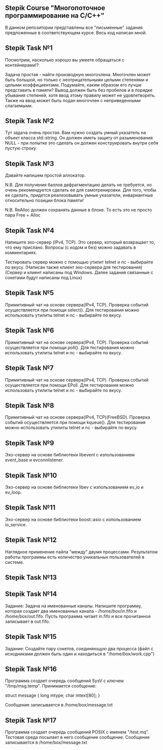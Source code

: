 ## Stepik Course "Многопоточное программирование на С/С++"
В данном репозитории представлены все "письменные" задания предложенные в соответствующем курсе. Весь код написан мной.

## Stepik Task №1
Посмотрим, насколько хорошо вы умеете обращаться с контейнерами!?

Задача простая - найти производную многочлена. Многочлен может быть большой, но только с неотрицательными целыми степенями и целыми коэффициентами. Подумайте, каким образом его лучше представить в памяти? Вывод должен быть без пробелов и в порядке убывания степеней, хотя ввод этому правилу может не удовлетворять. Также на ввод может быть подан многочлен с неприведенными слагаемыми.

## Stepik Task №2
Тут задача очень простая. Вам нужно создать умный указатель на объект класса std::string. Он должен иметь защиту от разыменования NULL - при попытке это сделать он должен конструировать внутри себя пустую строку.

## Stepik Task №3
Давайте напишем простой аллокатор.

N.B. Для получения баллов дефрагментацию делать не требуется, но очень рекомендуется сделать ее для самотренировки. Для того, чтобы ее сделать, придется реализовывать умные указатели, инвариантные относительно позиции блока памяти!

N.B. ReAlloc должен сохранять данные в блоке. То есть это не просто пара Free + Alloc

## Stepik Task №4
Напишите эхо-сервер (IPv4, TCP). Это сервер, который возвращает то, что ему прислано. Вопросы (с кодом и без) можно задавать в комментариях.

Тестировать сервер можно с помощью утилит telnet и nc - выбирайте по вкусу.
(Написан также клиент эхо-сервера для тестирования)
(Сервер и клиент написаны под Windows. Далее задания связанные с сокетами будут написаны под Linux)

## Stepik Task №5
Примитивный чат на основе сервера(IPv4, TCP). Проверка событий осуществляется при помощи select(). Для тестирования можно использовать утилиты telnet и nc - выбирайте по вкусу.

## Stepik Task №6
Примитивный чат на основе сервера(IPv4, TCP). Проверка событий осуществляется при помощи poll(). Для тестирования можно использовать утилиты telnet и nc - выбирайте по вкусу.

## Stepik Task №7
Примитивный чат на основе сервера(IPv4, TCP). Проверка событий осуществляется при помощи EPoll. Для тестирования можно использовать утилиты telnet и nc - выбирайте по вкусу.

## Stepik Task №8
Примитивный чат на основе сервера(IPv4, TCP)(FreeBSD). Проверка событий осуществляется при помощи kqueue(). Для тестирования можно использовать утилиты telnet и nc - выбирайте по вкусу.

## Stepik Task №9
Эхо-сервер на основе библиотеки libevent с изпользованием event_base и evconnlistener.

## Stepik Task №10
Эхо-сервер на основе библиотеки libev с изпользованием ev_io и ev_loop.

## Stepik Task №11
Эхо-сервер на основе библиотеки boost::asio с изпользованием io_service.

## Stepik Task №12
Наглядное применение пайпа "между" двумя процессами. Результатом работы программы есть количество уникальных пользователей в системе.

## Stepik Task №13


## Stepik Task №14
Задание: Задача на именованные каналы. Напишите программу, которая создает два именованных канала - /home/box/in.fifo и /home/box/out.fifo. Пусть программа читает in.fifo и все прочитанное записывает в out.fifo.

## Stepik Task №15
Задание: Создайте пару сокетов, соединяющую два процесса (файл с исходниками должен быть один и находиться в "/home/box/work.cpp")

## Stepik Task №16
Программа создает очередь сообщений SysV с ключем "/tmp/msg.temp". Принимается сообщение:

struct message {
    long mtype;
    char mtext[80];
}

Сообщение записывается в /home/box/message.txt

## Stepik Task №17
Программа создает очередь сообщений POSIX с именем "/test.mq". Тестовая среда посылает в него сообщение сообщение. Сообщение записывается в /home/box/message.txt